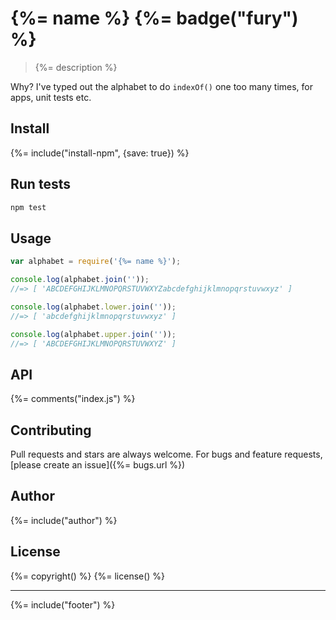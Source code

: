 # {%= name %} {%= badge("fury") %}

> {%= description %}

Why? I've typed out the alphabet to do `indexOf()` one too many times, for apps, unit tests etc.

## Install
{%= include("install-npm", {save: true}) %}

## Run tests

```bash
npm test
```

## Usage

```js
var alphabet = require('{%= name %}');

console.log(alphabet.join(''));
//=> [ 'ABCDEFGHIJKLMNOPQRSTUVWXYZabcdefghijklmnopqrstuvwxyz' ]

console.log(alphabet.lower.join(''));
//=> [ 'abcdefghijklmnopqrstuvwxyz' ]

console.log(alphabet.upper.join(''));
//=> [ 'ABCDEFGHIJKLMNOPQRSTUVWXYZ' ]
```

## API
{%= comments("index.js") %}

## Contributing
Pull requests and stars are always welcome. For bugs and feature requests, [please create an issue]({%= bugs.url %})

## Author
{%= include("author") %}

## License
{%= copyright() %}
{%= license() %}

***

{%= include("footer") %}